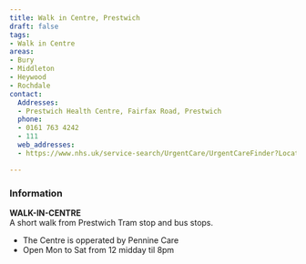 ```yaml
---
title: Walk in Centre, Prestwich
draft: false
tags:
- Walk in Centre
areas:
- Bury
- Middleton
- Heywood
- Rochdale
contact:
  Addresses:
  - Prestwich Health Centre, Fairfax Road, Prestwich
  phone:
  - 0161 763 4242
  - 111
  web_addresses:
  - https://www.nhs.uk/service-search/UrgentCare/UrgentCareFinder?Location.Id=14352&Location.Name=Middleton%2C%20Greater%20Manchester%2C%20M24&Location.County=Greater%20Manchester&Location.Postcode=M24%204&Location.Latitude=53.546&Location.Longitude=-2.202&IsAandE=False&IsPharmacy=False&IsUrgentCare=True&IsOpenNow=False&MileValue=10

---
```

### Information
**WALK-IN-CENTRE**  
A short walk from Prestwich Tram stop and bus stops.

- The Centre is opperated by Pennine Care
- Open Mon to Sat from 12 midday til 8pm